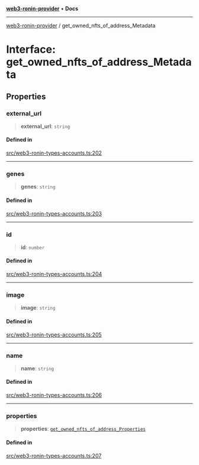 [**web3-ronin-provider**](../README.md) • **Docs**

***

[web3-ronin-provider](../globals.md) / get\_owned\_nfts\_of\_address\_Metadata

# Interface: get\_owned\_nfts\_of\_address\_Metadata

## Properties

### external\_url

> **external\_url**: `string`

#### Defined in

[src/web3-ronin-types-accounts.ts:202](https://github.com/chuacw/web3-ronin-provider/blob/e9318161fb5ce839bfa5a7cd824e9be03b129c7e/src/web3-ronin-types-accounts.ts#L202)

***

### genes

> **genes**: `string`

#### Defined in

[src/web3-ronin-types-accounts.ts:203](https://github.com/chuacw/web3-ronin-provider/blob/e9318161fb5ce839bfa5a7cd824e9be03b129c7e/src/web3-ronin-types-accounts.ts#L203)

***

### id

> **id**: `number`

#### Defined in

[src/web3-ronin-types-accounts.ts:204](https://github.com/chuacw/web3-ronin-provider/blob/e9318161fb5ce839bfa5a7cd824e9be03b129c7e/src/web3-ronin-types-accounts.ts#L204)

***

### image

> **image**: `string`

#### Defined in

[src/web3-ronin-types-accounts.ts:205](https://github.com/chuacw/web3-ronin-provider/blob/e9318161fb5ce839bfa5a7cd824e9be03b129c7e/src/web3-ronin-types-accounts.ts#L205)

***

### name

> **name**: `string`

#### Defined in

[src/web3-ronin-types-accounts.ts:206](https://github.com/chuacw/web3-ronin-provider/blob/e9318161fb5ce839bfa5a7cd824e9be03b129c7e/src/web3-ronin-types-accounts.ts#L206)

***

### properties

> **properties**: [`get_owned_nfts_of_address_Properties`](get_owned_nfts_of_address_Properties.md)

#### Defined in

[src/web3-ronin-types-accounts.ts:207](https://github.com/chuacw/web3-ronin-provider/blob/e9318161fb5ce839bfa5a7cd824e9be03b129c7e/src/web3-ronin-types-accounts.ts#L207)
